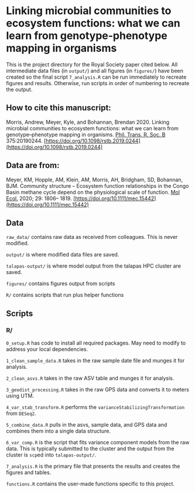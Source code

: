 # Linking microbial communities to ecosystem functions: what we can learn from genotype-phenotype mapping in organisms
This is the project directory for the Royal Society paper cited below. All intermediate
data files (in `output/`) and all figures (in `figures/`) have been
created so the final script `7_analysis.R` can be run immediately to recreate
figures and results. Otherwise, run scripts in order of numbering to recreate
the output.

## How to cite this manuscript:

Morris, Andrew, Meyer, Kyle, and Bohannan, Brendan 2020. Linking microbial
communities to ecosystem functions: what we can learn from genotype–phenotype
mapping in organisms. [Phil. Trans. R. Soc.
B](https://royalsocietypublishing.org/journal/rstb) 375:20190244.
[https://doi.org/10.1098/rstb.2019.0244](https://doi.org/10.1098/rstb.2019.0244)

## Data are from:

Meyer, KM, Hopple, AM, Klein, AM, Morris, AH, Bridgham, SD, Bohannan, BJM.
Community structure – Ecosystem function relationships in the Congo Basin
methane cycle depend on the physiological scale of function. [Mol Ecol.](https://onlinelibrary.wiley.com/journal/1365294x) 2020; 29:
1806– 1819.
[https://doi.org/10.1111/mec.15442](https://doi.org/10.1111/mec.15442)


## Data

`raw_data/` contains raw data as received from colleagues. This is never modified.

`output/` is where modified data files are saved. 

`talapas-output/` is where model output from the talapas HPC cluster are saved.

`figures/` contains figures output from scripts

`R/` contains scripts that run plus helper functions

## Scripts

### R/

`0_setup.R` has code to install all required packages. May need to modify to
address your local dependencies.

`1_clean_sample_data.R` takes in the raw sample date file and munges it for analysis.

`2_clean_asvs.R` takes in the raw ASV table and munges it for analysis.

`3_geodist_processing.R` takes in the raw GPS data and converts it to meters using
UTM.

`4_var_stab_transform.R` performs the `varianceStabilizingTransformation` from `DESeq2`.

`5_combine_data.R` pulls in the asvs, sample data, and GPS data and combines them
into a single data structure.

`6_var_comp.R` is the script that fits variance component models from the raw
data. This is typically submitted to the cluster and the output from the cluster is
`scp`ed into `talapas-output/`.

`7_analysis.R` is the primary file that presents the results and creates the
figures and tables.

`functions.R` contains the user-made functions specific to this project.


